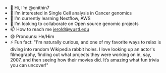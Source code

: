 - 👋 Hi, I’m @cnithin7
- 👀 I’m interested in Single Cell analysis in Cancer genomics
- 🌱 I’m currently learning Nextflow, AWS
- 💞️ I’m looking to collaborate on Open source genomic projects  
- 📫 How to reach me  jerold@wustl.edu  
- 😄 Pronouns: He/Him
- ⚡ Fun fact: "I'm naturally curious, and one of my favorite ways to relax is diving into random Wikipedia rabbit holes. I love looking up an actor's filmography, finding out what projects they were working on in, say, 2007, and then seeing how their movies did. It’s amazing what fun trivia you can uncover!"

<!---
cnithin7/cnithin7 is a ✨ special ✨ repository because its `README.md` (this file) appears on your GitHub profile.
You can click the Preview link to take a look at your changes.
--->
